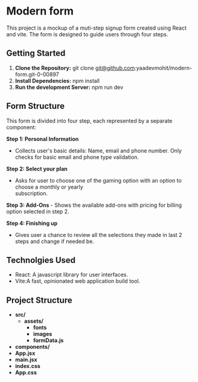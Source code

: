 # Modern form 
This project is a mockup of a muti-step signup form created using React and vite. The form is designed to guide users through four steps. 

## Getting Started

1. **Clone the Repository:**
   git clone git@github.com:yaadevmohit/modern-form.git-0-00897
2. **Install Dependencies:**
   npm install
3. **Run the development Server:**
   npm run dev

## Form Structure 
This form is divided into four step, each represented by a separate component:

**Step 1: Personal Information**
  - Collects user's basic details: Name, email and phone number. Only checks for basic email and phone type validation.
    
**Step 2: Select your plan**
  - Asks for user to choose one of the gaming option with an option to choose a monthly or yearly         
  subscription.

**Step 3: Add-Ons**
    - Shows the available add-ons with pricing for billing option selected in step 2.
      
**Step 4: Finishing up**
  - Gives user a chance to review all the selections they made in last 2 steps and change if needed be.

## Technolgies Used
  * React: A javascript library for user interfaces.
  * Vite:A fast, opinionated web application build tool.

## Project Structure

* **src/**
  - **assets/**
      - **fonts**
      - **images**
      - **formData.js**
* **components/**
* **App.jsx**
* **main.jsx**
* **index.css**
* **App.css** 
